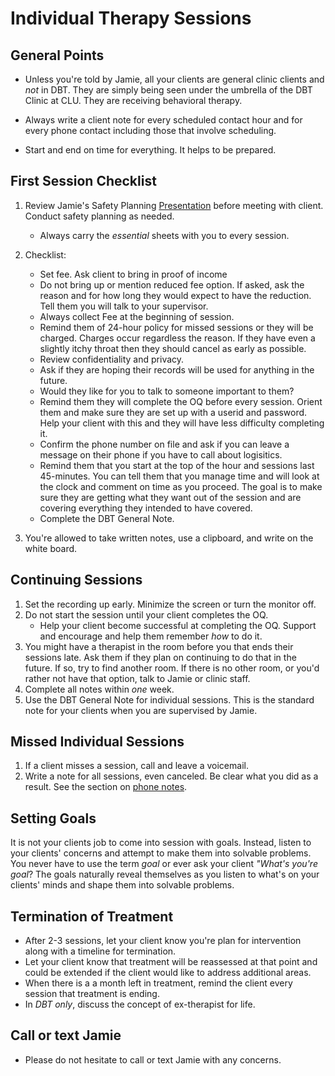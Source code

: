 # Individual Therapy Sessions

## General Points

* Unless you're told by Jamie, all your clients are general clinic clients and _not_ in DBT.  They are simply being seen under the umbrella of the DBT Clinic at CLU.  They are receiving behavioral therapy.

* Always write a client note for every scheduled contact hour and for every phone contact including those that involve scheduling.  

* Start and end on time for everything.  It helps to be prepared.

## First Session Checklist

1. Review Jamie's Safety Planning [Presentation](https://speakerdeck.com/jdbedics/clu-clinic-orientation-on-safety-planning) before meeting with client.  Conduct safety planning as needed. 

    * Always carry the *essential* sheets with you to every session.

2. Checklist:

    * Set fee. Ask client to bring in proof of income
    * Do not bring up or mention reduced fee option.  If asked, ask the reason and for how long they would expect to have the reduction. Tell them you will talk to your supervisor.
    * Always collect Fee at the beginning of session.
    * Remind them of 24-hour policy for missed sessions or they will be charged.  Charges occur regardless the reason.  If they have even a slightly itchy throat then they should cancel as early as possible.
    * Review confidentiality and privacy.  
    * Ask if they are hoping their records will be used for anything in the future.
    * Would they like for you to talk to someone important to them?
    * Remind them they will complete the OQ before every session.  Orient them and make sure they are set up with a userid and password.  Help your client with this and they will have less difficulty completing it.
    * Confirm the phone number on file and ask if you can leave a message on their phone if you have to call about logisitics.
    * Remind them that you start at the top of the hour and sessions last 45-minutes.  You can tell them that you manage time and will look at the clock and comment on time as you proceed.  The goal is to make sure they are getting what they want out of the session and are covering everything they intended to have covered.
    * Complete the DBT General Note.

3. You're allowed to take written notes, use a clipboard, and write on the white board.  

## Continuing Sessions

1. Set the recording up early.  Minimize the screen or turn the monitor off.
2. Do not start the session until your client completes the OQ.  
    * Help your client become successful at completing the OQ. Support and encourage and help them remember _how_ to do it. 
3. You might have a therapist in the room before you that ends their sessions late.  Ask them if they plan on continuing to do that in the future.  If so, try to find another room.  If there is no other room, or you'd rather not have that option, talk to Jamie or clinic staff.
4. Complete all notes within *one* week. 
5. Use the DBT General Note for individual sessions.  This is the standard note for your clients when you are supervised by Jamie. 

## Missed Individual Sessions

1. If a client misses a session, call and leave a voicemail. 
2. Write a note for all sessions, even canceled.  Be clear what you did as a result. See the section on [phone notes](phone-contact-with-clients.html).
  

## Setting Goals

It is not your clients job to come into session with goals.  Instead, listen to your clients' concerns and attempt to make them into solvable problems. You never have to use the term _goal_ or ever ask your client _"What's you're goal_?  The goals naturally reveal themselves as you listen to what's on your clients' minds and shape them into solvable problems.

## Termination of Treatment

* After 2-3 sessions, let your client know you're plan for intervention along with a timeline for termination.
* Let your client know that treatment will be reassessed at that point and could be extended if the client would like to address additional areas.
* When there is a a month left in treatment, remind the client every session that treatment is ending. 
* In _DBT only_, discuss the concept of ex-therapist for life. 

## Call or text Jamie

* Please do not hesitate to call or text Jamie with any concerns.
